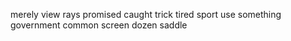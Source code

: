 merely view rays promised caught trick tired sport use something government common screen dozen saddle